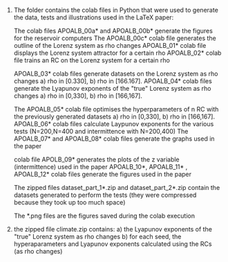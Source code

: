 1) The folder contains the colab files in Python that were used to generate the data, tests and
   illustrations used in the LaTeX paper:

   The colab files APOALB_00a* and APOALB_00b* generate the figures for the reservoir computers
   The APOALB_00c* colab file generates the outline of the Lorenz system as rho changes
   APOALB_01* colab file displays the Lorenz system attractor for a certain rho
   APOALB_02* colab file trains an RC on the Lorenz system for a certain rho

   APOALB_03* colab files generate datasets on the Lorenz system as rho changes
     a) rho in [0.330], b) rho in [166.167].
   APOALB_04* colab files generate the Lyapunov exponents of the "true" Lorenz system as rho changes
     a) rho in [0,330], b) rho in [166,167].

   The APOALB_05* colab file optimises the hyperparameters of n RC with the previously generated datasets
     a) rho in [0,330], b) rho in [166,167].
   APOALB_06* colab files calculate Laypunov exponents for the various tests (N=200,N=400 and intermittence with N=200,400)
   The APOALB_07* and APOALB_08* colab files generate the graphs used in the paper

   colab file APOLB_09* generates the plots of the z variable (intermittence) used in the paper
   APOALB_10*, APOALB_11* , APOALB_12* colab files generate the figures used in the paper
   
   The zipped files dataset_part_1*.zip and dataset_part_2*.zip contain the datasets generated
   to perform the tests (they were compressed because they took up too much space)
   
   The *.png files are the figures saved during the colab execution

2) the zipped file climate.zip contains:
   a) the Lyapunov exponents of the "true" Lorenz system as rho changes
   b) for each seed, the hyperaparameters and Lyapunov exponents calculated using the RCs (as rho changes)

